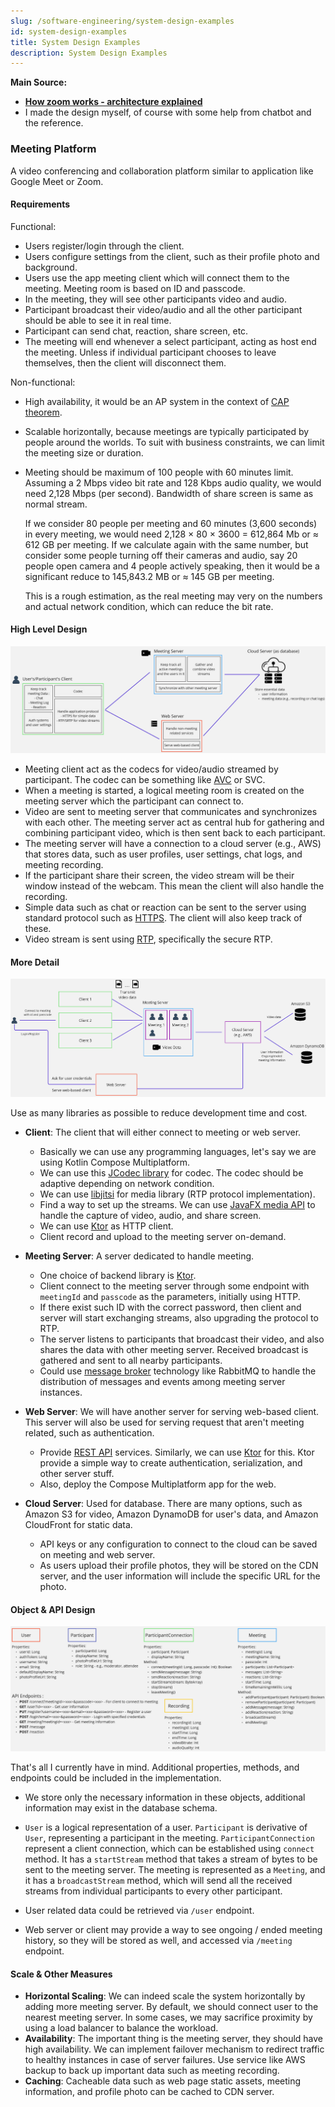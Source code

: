 ```yaml
---
slug: /software-engineering/system-design-examples
id: system-design-examples
title: System Design Examples
description: System Design Examples
---
```


**Main Source:**

- **[How zoom works - architecture explained](https://youtu.be/CgriozF_U20?si=31OZtSTKSTXm6EcO)**
- I made the design myself, of course with some help from chatbot and the reference.

### Meeting Platform

A video conferencing and collaboration platform similar to application like Google Meet or Zoom.

#### Requirements

Functional:

- Users register/login through the client.
- Users configure settings from the client, such as their profile photo and background.
- Users use the app meeting client which will connect them to the meeting. Meeting room is based on ID and passcode.
- In the meeting, they will see other participants video and audio.
- Participant broadcast their video/audio and all the other participant should be able to see it in real time.
- Participant can send chat, reaction, share screen, etc.
- The meeting will end whenever a select participant, acting as host end the meeting. Unless if individual participant chooses to leave themselves, then the client will disconnect them.

Non-functional:

- High availability, it would be an AP system in the context of [CAP theorem](/software-engineering/system-design#cap-theorem).
- Scalable horizontally, because meetings are typically participated by people around the worlds. To suit with business constraints, we can limit the meeting size or duration.
- Meeting should be maximum of 100 people with 60 minutes limit. Assuming a 2 Mbps video bit rate and 128 Kbps audio quality, we would need 2,128 Mbps (per second). Bandwidth of share screen is same as normal stream.

  If we consider 80 people per meeting and 60 minutes (3,600 seconds) in every meeting, we would need 2,128 × 80 × 3600 = 612,864 Mb or ≈ 612 GB per meeting. If we calculate again with the same number, but consider some people turning off their cameras and audio, say 20 people open camera and 4 people actively speaking, then it would be a significant reduce to 145,843.2 MB or ≈ 145 GB per meeting.

  This is a rough estimation, as the real meeting may very on the numbers and actual network condition, which can reduce the bit rate.

#### High Level Design

![High level design](./high-level.png)

- Meeting client act as the codecs for video/audio streamed by participant. The codec can be something like [AVC](/digital-media-processing/mp4#mp4-compression-h264) or SVC.
- When a meeting is started, a logical meeting room is created on the meeting server which the participant can connect to.
- Video are sent to meeting server that communicates and synchronizes with each other. The meeting server act as central hub for gathering and combining participant video, which is then sent back to each participant.
- The meeting server will have a connection to a cloud server (e.g., AWS) that stores data, such as user profiles, user settings, chat logs, and meeting recording.
- If the participant share their screen, the video stream will be their window instead of the webcam. This mean the client will also handle the recording.
- Simple data such as chat or reaction can be sent to the server using standard protocol such as [HTTPS](/computer-networking/http-https). The client will also keep track of these.
- Video stream is sent using [RTP](/computer-networking/rtp), specifically the secure RTP.

#### More Detail

![More detailed architecture](./detail-level.png)

Use as many libraries as possible to reduce development time and cost.

- **Client**: The client that will either connect to meeting or web server.

  - Basically we can use any programming languages, let's say we are using Kotlin Compose Multiplatform.
  - We can use this [JCodec library](https://github.com/jcodec/jcodec) for codec. The codec should be adaptive depending on network condition.
  - We can use [libjitsi](https://github.com/jitsi/libjitsi) for media library (RTP protocol implementation).
  - Find a way to set up the streams. We can use [JavaFX media API](https://docs.oracle.com/javase/8/javafx/api/javafx/scene/media/Media.html) to handle the capture of video, audio, and share screen.
  - We can use [Ktor](https://ktor.io/) as HTTP client.
  - Client record and upload to the meeting server on-demand.

- **Meeting Server**: A server dedicated to handle meeting.

  - One choice of backend library is [Ktor](https://ktor.io/).
  - Client connect to the meeting server through some endpoint with `meetingId` and `passcode` as the parameters, initially using HTTP.
  - If there exist such ID with the correct password, then client and server will start exchanging streams, also upgrading the protocol to RTP.
  - The server listens to participants that broadcast their video, and also shares the data with other meeting server. Received broadcast is gathered and sent to all nearby participants.
  - Could use [message broker](/backend-system/message-broker) technology like RabbitMQ to handle the distribution of messages and events among meeting server instances.

- **Web Server**: We will have another server for serving web-based client. This server will also be used for serving request that aren't meeting related, such as authentication.

  - Provide [REST API](/backend-system/rest-api) services. Similarly, we can use [Ktor](https://ktor.io/) for this. Ktor provide a simple way to create authentication, serialization, and other server stuff.
  - Also, deploy the Compose Multiplatform app for the web.

- **Cloud Server**: Used for database. There are many options, such as Amazon S3 for video, Amazon DynamoDB for user's data, and Amazon CloudFront for static data.

  - API keys or any configuration to connect to the cloud can be saved on meeting and web server.
  - As users upload their profile photos, they will be stored on the CDN server, and the user information will include the specific URL for the photo.

#### Object & API Design

![Object and API design](./object-api.png)

That's all I currently have in mind. Additional properties, methods, and endpoints could be included in the implementation.

- We store only the necessary information in these objects, additional information may exist in the database schema.
- `User` is a logical representation of a user. `Participant` is derivative of `User`, representing a participant in the meeting. `ParticipantConnection` represent a client connection, which can be established using `connect` method. It has a `startStream` method that takes a stream of bytes to be sent to the meeting server. The meeting is represented as a `Meeting`, and it has a `broadcastStream` method, which will send all the received streams from individual participants to every other participant.

- User related data could be retrieved via `/user` endpoint.
- Web server or client may provide a way to see ongoing / ended meeting history, so they will be stored as well, and accessed via `/meeting` endpoint.

#### Scale & Other Measures

- **Horizontal Scaling**: We can indeed scale the system horizontally by adding more meeting server. By default, we should connect user to the nearest meeting server. In some cases, we may sacrifice proximity by using a load balancer to balance the workload.
- **Availability**: The important thing is the meeting server, they should have high availability. We can implement failover mechanism to redirect traffic to healthy instances in case of server failures. Use service like AWS backup to back up important data such as meeting recording.
- **Caching**: Cacheable data such as web page static assets, meeting information, and profile photo can be cached to CDN server.
